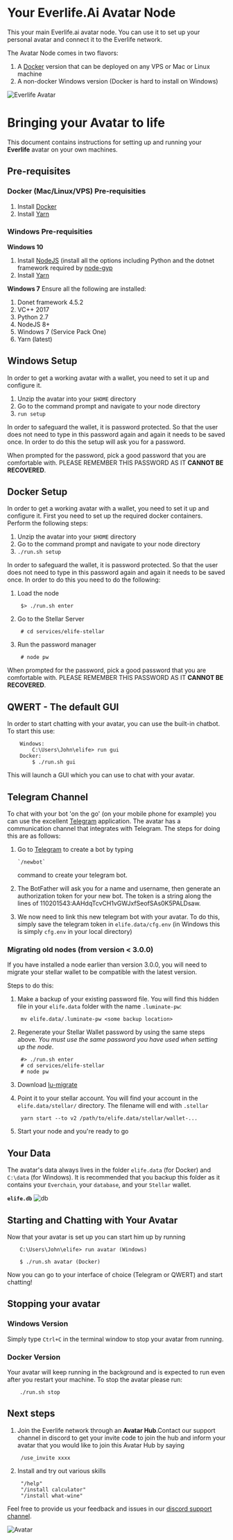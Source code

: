 # Your Everlife.Ai Avatar Node

This your main Everlife.ai avatar node. You can use it to set up your
personal avatar and connect it to the Everlife network.

The Avatar Node comes in two flavors:
1. A [Docker](https://www.docker.com/) version that can be deployed on
   any VPS or Mac or Linux machine
2. A non-docker Windows version (Docker is hard to install on Windows)


![Everlife Avatar](avatar_600x600.png)


# Bringing your Avatar to life

This document contains instructions for setting up and running your
**Everlife** avatar on your own machines.

## Pre-requisites

### Docker (Mac/Linux/VPS) Pre-requisities

1. Install [Docker](http://www.docker.com/)
2. Install [Yarn](https://yarnpkg.com/)

### Windows Pre-requisities

**Windows 10**
1. Install [NodeJS](https://nodejs.org/)
   (install all the options including Python and the dotnet framework
    required by [node-gyp](https://github.com/nodejs/node-gyp)
2. Install [Yarn](https://yarnpkg.com/)

**Windows 7**
Ensure all the following are installed:
1. Donet framework 4.5.2
2. VC++ 2017
3. Python 2.7
4. NodeJS 8+
5. Windows 7 (Service Pack One)
6. Yarn (latest)


## Windows Setup

In order to get a working avatar with a wallet, you need to set it up
and configure it.

1. Unzip the avatar into your `$HOME` directory
2. Go to the command prompt and navigate to your node directory
3. `run setup`

In order to safeguard the wallet, it is password protected. So that the
user does not need to type in this password again and again it needs to
be saved once. In order to do this the setup will ask you for a
password.

When prompted for the password, pick a good password that you are
comfortable with. PLEASE REMEMBER THIS PASSWORD AS IT **CANNOT BE
RECOVERED**.

## Docker Setup

In order to get a working avatar with a wallet, you need to set it up
and configure it. First you need to set up the required docker
containers. Perform the following steps:

1. Unzip the avatar into your `$HOME` directory
2. Go to the command prompt and navigate to your node directory
3. `./run.sh setup`

In order to safeguard the wallet, it is password protected. So that the
user does not need to type in this password again and again it needs to
be saved once. In order to do this you need to do the following:

1. Load the node

        $> ./run.sh enter

2. Go to the Stellar Server

        # cd services/elife-stellar

3. Run the password manager

        # node pw

When prompted for the password, pick a good password that you are
comfortable with. PLEASE REMEMBER THIS PASSWORD AS IT **CANNOT BE
RECOVERED**.


## QWERT - The default GUI

In order to start chatting with your avatar, you can use the built-in
chatbot. To start this use:

        Windows:
            C:\Users\John\elife> run gui
        Docker:
            $ ./run.sh gui

This will launch a GUI which you can use to chat with your avatar.


## Telegram Channel

To chat with your bot 'on the go' (on your mobile phone for example) you
can use the excellent [Telegram](the://telegram.org) application. The
avatar has a communication channel that integrates with Telegram. The
steps for doing this are as follows:

1. Go to [Telegram](https://telegram.me/botfather) to create a bot by
   typing

       `/newbot`

    command to create your telegram bot.

1. The BotFather will ask you for a name and username, then generate an
   authorization token for your new bot. The token is a string along the
   lines of 110201543:AAHdqTcvCH1vGWJxfSeofSAs0K5PALDsaw. 
1. We now need to link this new telegram bot with your avatar. To do
   this, simply save the telegram token in
   `elife.data/cfg.env` (in Windows this is simply `cfg.env` in your
    local directory)



### Migrating old nodes (from version < 3.0.0)
If you have installed a node earlier than version 3.0.0, you will need
to migrate your stellar wallet to be compatible with the latest version.

Steps to do this:

1. Make a backup of your existing password file. You will find this
   hidden file in your `elife.data` folder with the name `.luminate-pw`:

        mv elife.data/.luminate-pw <some backup location>

2. Regenerate your Stellar Wallet password by using the same steps
   above. *You must use the same password you have used when setting up
   the node*.

        #> ./run.sh enter
        # cd services/elife-stellar
        # node pw

3. Download
   [lu-migrate](https://github.com/theproductiveprogrammer/lu-migrate)
4. Point it to your stellar account. You will find your account in the
   `elife.data/stellar/` directory. The filename will end with
   `.stellar`

        yarn start --to v2 /path/to/elife.data/stellar/wallet-...

5. Start your node and you're ready to go


## Your Data

The avatar's data always lives in the folder `elife.data` (for Docker)
and `C:\data` (for Windows). It is recommended that you backup this
folder as it contains your `Everchain`, your `database`, and your
`Stellar` wallet.

**`elife.db`** ![db](db.png)



## Starting and Chatting with Your Avatar

Now that your avatar is set up you can start him up by running

        C:\Users\John\elife> run avatar (Windows)

        $ ./run.sh avatar (Docker)


Now you can go to your interface of choice (Telegram or QWERT) and start
chatting!


## Stopping your avatar

### Windows Version
Simply type `Ctrl+C` in the terminal window to stop your avatar from
running.

### Docker Version
Your avatar will keep running in the background and is expected to run
even after you restart your machine. To stop the avatar please run:

        ./run.sh stop


## Next steps
1. Join the Everlife network through an **Avatar Hub**.Contact our
   support channel in discord to get your invite code to join the hub
   and inform your avatar that you would like to join this Avatar Hub by
   saying

        /use_invite xxxx

2. Install and try out various skills

        "/help"
        "/install calculator"
        "/install what-wine"


Feel free to provide us your feedback and issues in our [discord support
channel](https://discord.gg/TDyRSr4).

![Avatar](avatar_256x256.png)


